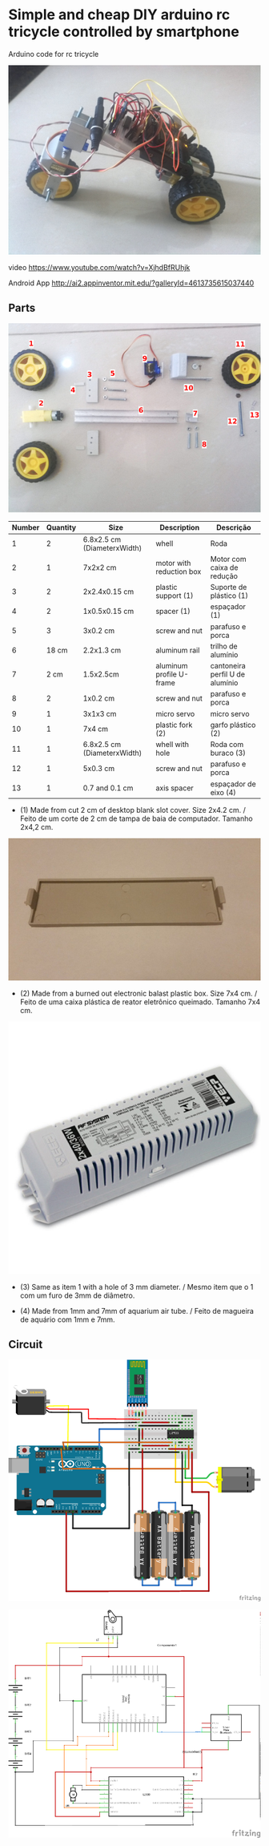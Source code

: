 
# Simple and cheap DIY arduino rc tricycle controlled by smartphone  


Arduino code for rc tricycle

![Tricycle](pictures/09.jpg?raw=true "Tricycle")


video    	     https://www.youtube.com/watch?v=XjhdBfRUhjk

Android App          http://ai2.appinventor.mit.edu/?galleryId=4613735615037440


## Parts



![Tricycle Parts](pictures/parts.jpg?raw=true "Tricycle Parts")

| Number |Quantity  | Size        | Description | Descrição|
|--------|----------|-------------|----------|-------------|
|1       |    2     | 6.8x2.5 cm (DiameterxWidth)  |whell        | Roda     |
|2       |    1     | 7x2x2 cm      |motor with reduction box| Motor com caixa de redução|
|3       |    2     | 2x2.4x0.15 cm  |plastic support (1)| Suporte de plástico (1)|
|4       |    2     | 1x0.5x0.15 cm |spacer (1)| espaçador (1)|
|5       |    3     | 3x0.2 cm     |screw and nut | parafuso e porca|
|6       |   18 cm  | 2.2x1.3 cm     |aluminum rail | trilho de alumínio|
|7       |   2 cm   | 1.5x2.5cm     |aluminum profile U-frame | cantoneira perfil U de alumínio |
|8       |    2     | 1x0.2 cm     |screw and nut | parafuso e porca|
|9       |    1     | 3x1x3 cm     |micro servo | micro servo |
|10      |    1     | 7x4 cm     |plastic fork (2)| garfo plástico (2)|
|11      |    1     | 6.8x2.5 cm (DiameterxWidth)     |whell with hole | Roda com buraco (3) |
|12      |    1     | 5x0.3 cm     |screw and nut | parafuso e porca|
|13      |    1     | 0.7 and 0.1 cm     |axis spacer | espaçador de eixo (4)|



* (1) Made from cut 2 cm of desktop blank slot cover. Size 2x4.2 cm. / Feito de um corte de 2 cm de tampa de baia de computador. Tamanho 2x4,2 cm.

![slot cover](pictures/parts/blank_slot_cover.jpg?raw=true "slot cover")

* (2) Made from a burned out electronic balast plastic box. Size 7x4 cm. / Feito de uma caixa plástica de reator eletrônico queimado. Tamanho 7x4 cm.

![fork](pictures/parts/reactor.jpg?raw=true "reactor")

* (3) Same as item 1 with a hole of 3 mm diameter.  / Mesmo item que o 1 com um furo de 3mm de diâmetro.

* (4) Made from 1mm and 7mm of aquarium air tube. / Feito de magueira de aquário com 1mm e 7mm.



## Circuit

![Circuit](doc/tricycle_bb.png?raw=true "circuit")

![Schematic](doc/tricycle_sch.png?raw=true "schematic")
